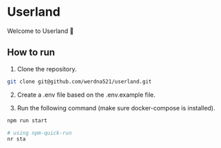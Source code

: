 # Userland

Welcome to Userland 🎉

## How to run

1. Clone the repository.

```bash
git clone git@github.com/werdna521/userland.git
```

2. Create a .env file based on the .env.example file.

3. Run the following command (make sure docker-compose is installed).

```bash
npm run start

# using npm-quick-run
nr sta
```
